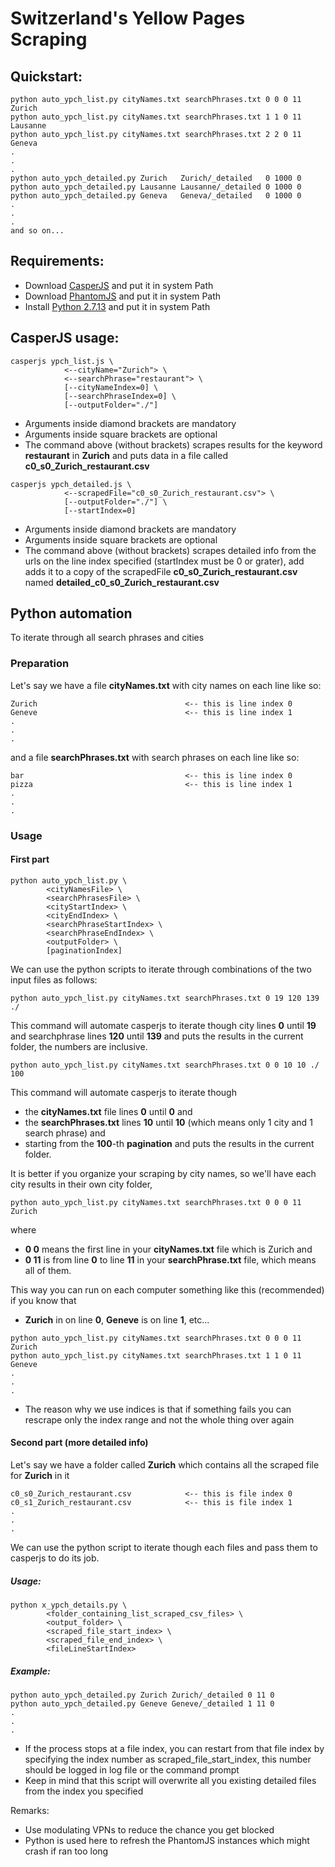 # Switzerland's Yellow Pages Scraping

## Quickstart:
```
python auto_ypch_list.py cityNames.txt searchPhrases.txt 0 0 0 11 Zurich
python auto_ypch_list.py cityNames.txt searchPhrases.txt 1 1 0 11 Lausanne
python auto_ypch_list.py cityNames.txt searchPhrases.txt 2 2 0 11 Geneva
.
.
.
python auto_ypch_detailed.py Zurich   Zurich/_detailed   0 1000 0
python auto_ypch_detailed.py Lausanne Lausanne/_detailed 0 1000 0
python auto_ypch_detailed.py Geneva   Geneva/_detailed   0 1000 0
.
.
.
and so on...
``` 

## Requirements:
* Download [CasperJS](http://casperjs.org/) and put it in system Path
* Download [PhantomJS](http://phantomjs.org/) and put it in system Path
* Install [Python 2.7.13](https://www.python.org/downloads/) and put it in system Path


## CasperJS usage:
```
casperjs ypch_list.js \
            <--cityName="Zurich"> \
            <--searchPhrase="restaurant"> \
            [--cityNameIndex=0] \
            [--searchPhraseIndex=0] \
            [--outputFolder="./"]
```

* Arguments inside diamond brackets are mandatory
* Arguments inside square brackets are optional
* The command above (without brackets) scrapes results for the keyword **restaurant** in **Zurich** and puts data in a file called **c0_s0_Zurich_restaurant.csv**

```
casperjs ypch_detailed.js \
            <--scrapedFile="c0_s0_Zurich_restaurant.csv"> \
            [--outputFolder="./"] \
            [--startIndex=0]
```
* Arguments inside diamond brackets are mandatory
* Arguments inside square brackets are optional
* The command above (without brackets) scrapes detailed info from the urls on the line index specified (startIndex must be 0 or grater), add adds it to a copy of the scrapedFile **c0_s0_Zurich_restaurant.csv** named **detailed_c0_s0_Zurich_restaurant.csv**

## Python automation
To iterate through all search phrases and cities

### Preparation
Let's say we have a file **cityNames.txt** with city names on each line like so:
```
Zurich                                 <-- this is line index 0
Geneve                                 <-- this is line index 1
.
.
.
```
and a file **searchPhrases.txt** with search phrases on each line like so:
```
bar                                    <-- this is line index 0
pizza                                  <-- this is line index 1
.
.
.
```
### Usage
#### First part
```
python auto_ypch_list.py \
        <cityNamesFile> \
        <searchPhrasesFile> \
        <cityStartIndex> \
        <cityEndIndex> \
        <searchPhraseStartIndex> \
        <searchPhraseEndIndex> \
        <outputFolder> \
        [paginationIndex]
```
We can use the python scripts to iterate through combinations of the two input files as follows:
```
python auto_ypch_list.py cityNames.txt searchPhrases.txt 0 19 120 139 ./
```
This command will automate casperjs to iterate though city lines **0** until **19** and searchphrase lines **120** until **139** and puts the results in the current folder, the numbers are inclusive.

```
python auto_ypch_list.py cityNames.txt searchPhrases.txt 0 0 10 10 ./ 100
```
This command will automate casperjs to iterate though 

* the **cityNames.txt** file lines **0** until **0** and 
* the **searchPhrases.txt** lines **10** until **10** (which means only 1 city and 1 search phrase) and 
* starting from the **100**-th **pagination** and puts the results in the current folder.

It is better if you organize your scraping by city names, so we'll have each city results in their own city folder, 
```
python auto_ypch_list.py cityNames.txt searchPhrases.txt 0 0 0 11 Zurich
```
where

* **0 0** means the first line in your **cityNames.txt** file which is Zurich and
* **0 11** is from line **0** to line **11** in your **searchPhrase.txt** file, which means all of them. 

This way you can run on each computer something like this (recommended) if you know that 

* **Zurich** in on line **0**, **Geneve** is on line **1**, etc...
```
python auto_ypch_list.py cityNames.txt searchPhrases.txt 0 0 0 11 Zurich
python auto_ypch_list.py cityNames.txt searchPhrases.txt 1 1 0 11 Geneve
.
.
.
```
* The reason why we use indices is that if something fails you can rescrape only the index range and not the whole thing over again

#### Second part (more detailed info)
Let's say we have a folder called **Zurich** which contains all the scraped file for **Zurich** in it 
```
c0_s0_Zurich_restaurant.csv            <-- this is file index 0
c0_s1_Zurich_restaurant.csv            <-- this is file index 1
.
.
.
```

We can use the python script to iterate though each files and pass them to casperjs to do its job.

##### Usage: 
```
python x_ypch_details.py \
        <folder_containing_list_scraped_csv_files> \
        <output_folder> \
        <scraped_file_start_index> \
        <scraped_file_end_index> \
        <fileLineStartIndex>
```
##### Example:
```
python auto_ypch_detailed.py Zurich Zurich/_detailed 0 11 0
python auto_ypch_detailed.py Geneve Geneve/_detailed 1 11 0
.
.
.
```
* If the process stops at a file index, you can restart from that file index by specifying the index number as scraped_file_start_index, this number should be logged in log file or the command prompt
* Keep in mind that this script will overwrite all you existing detailed files from the index you specified

Remarks:

* Use modulating VPNs to reduce the chance you get blocked
* Python is used here to refresh the PhantomJS instances which might crash if ran too long

